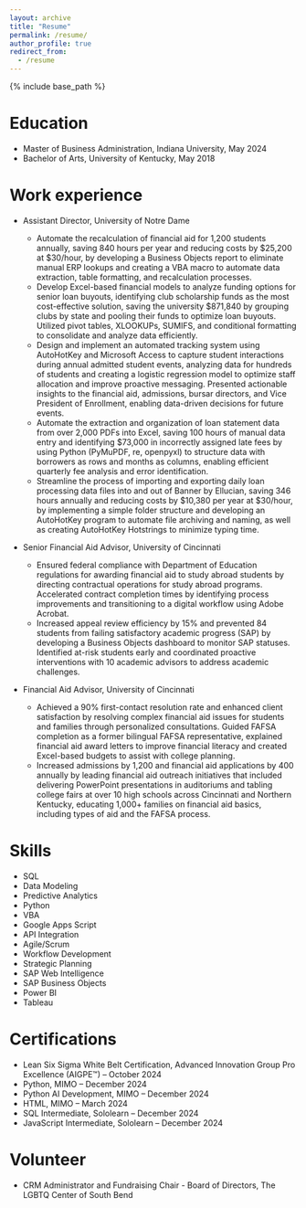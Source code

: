 ```yaml
---
layout: archive
title: "Resume"
permalink: /resume/
author_profile: true
redirect_from:
  - /resume
---
```


{% include base_path %}

Education
======
* Master of Business Administration, Indiana University, May 2024
* Bachelor of Arts, University of Kentucky, May 2018

Work experience
======
* Assistant Director, University of Notre Dame
  * Automate the recalculation of financial aid for 1,200 students annually, saving 840 hours per year and reducing costs by $25,200 at $30/hour, by developing a Business Objects report to eliminate manual ERP lookups and creating a VBA macro to automate data extraction, table formatting, and recalculation processes.
  *	Develop Excel-based financial models to analyze funding options for senior loan buyouts, identifying club scholarship funds as the most cost-effective solution, saving the university $871,840 by grouping clubs by state and pooling their funds to optimize loan buyouts. Utilized pivot tables, XLOOKUPs, SUMIFS, and conditional formatting to consolidate and analyze data efficiently.
  *	Design and implement an automated tracking system using AutoHotKey and Microsoft Access to capture student interactions during annual admitted student events, analyzing data for hundreds of students and creating a logistic regression model to optimize staff allocation and improve proactive messaging. Presented actionable insights to the financial aid, admissions, bursar directors, and Vice President of Enrollment, enabling data-driven decisions for future events.
  *	Automate the extraction and organization of loan statement data from over 2,000 PDFs into Excel, saving 100 hours of manual data entry and identifying $73,000 in incorrectly assigned late fees by using Python (PyMuPDF, re, openpyxl) to structure data with borrowers as rows and months as columns, enabling efficient quarterly fee analysis and error identification.
  *	Streamline the process of importing and exporting daily loan processing data files into and out of Banner by Ellucian, saving 346 hours annually and reducing costs by $10,380 per year at $30/hour, by implementing a simple folder structure and developing an AutoHotKey program to automate file archiving and naming, as well as creating AutoHotKey Hotstrings to minimize typing time.


* Senior Financial Aid Advisor, University of Cincinnati
  * Ensured federal compliance with Department of Education regulations for awarding financial aid to study abroad students by directing contractual operations for study abroad programs. Accelerated contract completion times by identifying process improvements and transitioning to a digital workflow using Adobe Acrobat.
  *	Increased appeal review efficiency by 15% and prevented 84 students from failing satisfactory academic progress (SAP) by developing a Business Objects dashboard to monitor SAP statuses. Identified at-risk students early and coordinated proactive interventions with 10 academic advisors to address academic challenges.


* Financial Aid Advisor, University of Cincinnati
  * Achieved a 90% first-contact resolution rate and enhanced client satisfaction by resolving complex financial aid issues for students and families through personalized consultations. Guided FAFSA completion as a former bilingual FAFSA representative, explained financial aid award letters to improve financial literacy and created Excel-based budgets to assist with college planning.
  *	Increased admissions by 1,200 and financial aid applications by 400 annually by leading financial aid outreach initiatives that included delivering PowerPoint presentations in auditoriums and tabling college fairs at over 10 high schools across Cincinnati and Northern Kentucky, educating 1,000+ families on financial aid basics, including types of aid and the FAFSA process.

  
Skills
======
* SQL
* Data Modeling
* Predictive Analytics
* Python
* VBA
* Google Apps Script
* API Integration
* Agile/Scrum
* Workflow Development
* Strategic Planning
* SAP Web Intelligence
* SAP Business Objects
* Power BI
* Tableau

Certifications
======
* Lean Six Sigma White Belt Certification, Advanced Innovation Group Pro Excellence (AIGPE™) – October 2024
*	Python, MIMO – December 2024
*	Python AI Development, MIMO – December 2024 
*	HTML, MIMO – March 2024
*	SQL Intermediate, Sololearn – December 2024 
*	JavaScript Intermediate, Sololearn – December 2024

  
Volunteer
======
* CRM Administrator and Fundraising Chair - Board of Directors, The LGBTQ Center of South Bend
